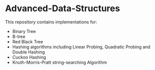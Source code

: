 # Advanced-Data-Structures

This repository contains implementations for:
- Binary Tree
- B-tree
- Red Black Tree
- Hashing algorithms including Linear Probing, Quadratic Probing and Double Hashing
- Cuckoo Hashing
- Knuth-Morris-Pratt string-searching Algorithm
